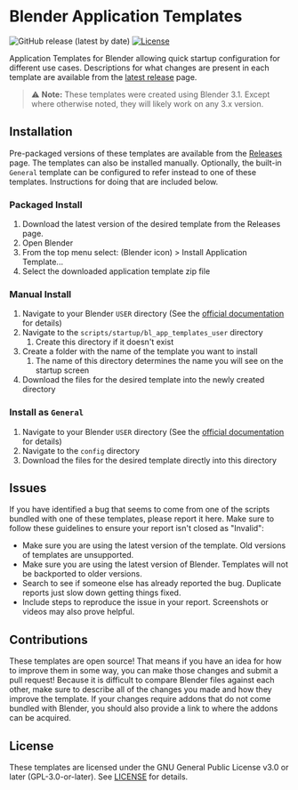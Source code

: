 # Blender Application Templates
![GitHub release (latest by date)](https://img.shields.io/github/v/release/Drakmyth/blender-app-templates)
[![License](https://img.shields.io/github/license/Drakmyth/blender-app-templates)](https://github.com/Drakmyth/blender-app-templates/blob/master/LICENSE.md)

Application Templates for Blender allowing quick startup configuration for different use cases. Descriptions for what changes are present in each template are available from the [latest release](https://github.com/Drakmyth/blender-app-templates/releases/latest) page.

> :warning: **Note:** These templates were created using Blender 3.1. Except where otherwise noted, they will likely work on any 3.x version.

## Installation

Pre-packaged versions of these templates are available from the [Releases](https://github.com/Drakmyth/blender-app-templates/releases) page. The templates can also be installed manually. Optionally, the built-in `General` template can be configured to refer instead to one of these templates. Instructions for doing that are included below.

### Packaged Install

1. Download the latest version of the desired template from the Releases page.
1. Open Blender
1. From the top menu select: (Blender icon) > Install Application Template...
1. Select the downloaded application template zip file

### Manual Install

1. Navigate to your Blender `USER` directory (See the [official documentation](https://docs.blender.org/manual/en/latest/advanced/blender_directory_layout.html#blender-directory-layout) for details)
1. Navigate to the `scripts/startup/bl_app_templates_user` directory
    1. Create this directory if it doesn't exist
1. Create a folder with the name of the template you want to install
    1. The name of this directory determines the name you will see on the startup screen
1. Download the files for the desired template into the newly created directory

### Install as `General`

1. Navigate to your Blender `USER` directory (See the [official documentation](https://docs.blender.org/manual/en/latest/advanced/blender_directory_layout.html#blender-directory-layout) for details)
1. Navigate to the `config` directory
1. Download the files for the desired template directly into this directory

## Issues

If you have identified a bug that seems to come from one of the scripts bundled with one of these templates, please report it here. Make sure to follow these guidelines to ensure your report isn't closed as "Invalid":

* Make sure you are using the latest version of the template. Old versions of templates are unsupported.
* Make sure you are using the latest version of Blender. Templates will not be backported to older versions.
* Search to see if someone else has already reported the bug. Duplicate reports just slow down getting things fixed.
* Include steps to reproduce the issue in your report. Screenshots or videos may also prove helpful.

## Contributions

These templates are open source! That means if you have an idea for how to improve them in some way, you can make those changes and submit a pull request! Because it is difficult to compare Blender files against each other, make sure to describe all of the changes you made and how they improve the template. If your changes require addons that do not come bundled with Blender, you should also provide a link to where the addons can be acquired.

## License

These templates are licensed under the GNU General Public License v3.0 or later (GPL-3.0-or-later). See [LICENSE](./LICENSE.md) for details.
